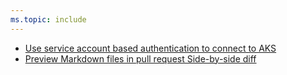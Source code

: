 ```yaml
---
ms.topic: include
---
```


- [Use service account based authentication to connect to AKS](#use-service-account-based-authentication-to-connect-to-aks)
- [Preview Markdown files in pull request Side-by-side diff](#preview-markdown-files-in-pull-request-side-by-side-diff)